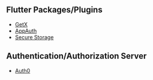 ## Flutter Packages/Plugins
- [GetX](https://pub.dev/packages/get)
- [AppAuth](https://pub.dev/packages/flutter_appauth)
- [Secure Storage](https://pub.dev/packages/flutter_secure_storage)

## Authentication/Authorization Server
- [Auth0](https://auth0.com)
